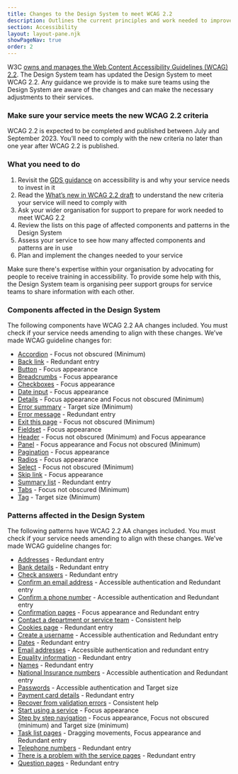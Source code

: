 ```yaml
---
title: Changes to the Design System to meet WCAG 2.2
description: Outlines the current principles and work needed to improve the accessibility of the GOV.UK Design System
section: Accessibility
layout: layout-pane.njk
showPageNav: true
order: 2
---
```


W3C [owns and manages the Web Content Accessibility Guidelines (WCAG) 2.2](https://www.w3.org/TR/WCAG22/). The Design System team has updated the Design System to meet WCAG 2.2. Any guidance we provide is to make sure teams using the Design System are aware of the changes and can make the necessary adjustments to their services.

### Make sure your service meets the new WCAG 2.2 criteria
WCAG 2.2 is expected to be completed and published between July and September 2023. You’ll need to comply with the new criteria no later than one year after WCAG 2.2 is published.

### What you need to do
1. Revisit the [GDS guidance](https://www.gov.uk/guidance/accessibility-requirements-for-public-sector-websites-and-apps) on accessibility is and why your service needs to invest in it
2. Read the [What’s new in WCAG 2.2 draft](https://www.w3.org/WAI/standards-guidelines/wcag/new-in-22/) to understand the new criteria your service will need to comply with
3. Ask your wider organisation for support to prepare for work needed to meet WCAG 2.2
4. Review the lists on this page of affected components and patterns in the Design System
5. Assess your service to see how many affected components and patterns are in use
6. Plan and implement the changes needed to your service

Make sure there's expertise within your organisation by advocating for people to receive training in accessibility. To provide some help with this, the Design System team is organising peer support groups for service teams to share information with each other.

### Components affected in the Design System
The following components have WCAG 2.2 AA changes included. You must check if your service needs amending to align with these changes. We’ve made WCAG guideline changes for:

- [Accordion](/components/accordion/) - Focus not obscured (Minimum)
- [Back link](/components/back-link/) - Redundant entry
- [Button](/components/button/) - Focus appearance
- [Breadcrumbs](/components/breadcrumbs/)  - Focus appearance
- [Checkboxes](/components/checkboxes/) - Focus appearance
- [Date input](/components/date-input/) - Focus appearance
- [Details](/components/details/) - Focus appearance and Focus not obscured (Minimum)
- [Error summary](/components/error-summary/) - Target size (Minimum)
- [Error message](/components/error-message/) - Redundant entry
- [Exit this page](/components/exit-this-page/) - Focus not obscured (Minimum)
- [Fieldset](/components/fieldset/) - Focus appearance
- [Header](/components/header/) - Focus not obscured (Minimum) and Focus appearance
- [Panel](/components/panel/) - Focus appearance and Focus not obscured (Minimum)
- [Pagination](/components/pagination/) - Focus appearance
- [Radios](/components/radios/) - Focus appearance
- [Select](/components/select/) - Focus not obscured (Minimum)
- [Skip link](/components/skip-link/) - Focus appearance
- [Summary list](/components/summary-list/)  - Redundant entry
- [Tabs](/components/tabs/) - Focus not obscured (Minimum)
- [Tag](/components/tag/) - Target size (Minimum)

### Patterns affected in the Design System
The following patterns have WCAG 2.2 AA changes included. You must check if your service needs amending to align with these changes. We’ve made WCAG guideline changes for:

- [Addresses](/patterns/addresses/) - Redundant entry
- [Bank details](/patterns/bank-details/) - Redundant entry
- [Check answers](/patterns/check-answers/) - Redundant entry
- [Confirm an email address](/patterns/confirm-an-email-address/) - Accessible authentication and Redundant entry
- [Confirm a phone number](/patterns/confirm-a-phone-number/)  - Accessible authentication and Redundant entry
- [Confirmation pages](/patterns/confirmation-pages/) - Focus appearance and Redundant entry
- [Contact a department or service team](/patterns/contact-a-department-or-service-team/) - Consistent help
- [Cookies page](/patterns/cookies-page/) - Redundant entry
- [Create a username](/patterns/create-a-username/) - Accessible authentication and Redundant entry
- [Dates](/patterns/dates/) - Redundant entry
- [Email addresses](/patterns/email-addresses/) - Accessible authentication and redundant entry
- [Equality information](/patterns/equality-information/) - Redundant entry
- [Names](/patterns/names/) - Redundant entry
- [National Insurance numbers](/patterns/national-insurance-numbers/) - Accessible authentication and Redundant entry
- [Passwords](/patterns/passwords/) - Accessible authentication and Target size
- [Payment card details](/patterns/payment-card-details/) - Redundant entry
- [Recover from validation errors](/patterns/validation/) - Consistent help
- [Start using a service](/patterns/start-using-a-service/) - Focus appearance
- [Step by step navigation](/patterns/step-by-step-navigation/) - Focus appearance, Focus not obscured (minimum) and Target size (minimum)
- [Task list pages](/patterns/task-list-pages/) - Dragging movements, Focus appearance and Redundant entry
- [Telephone numbers](/patterns/telephone-numbers/) - Redundant entry
- [There is a problem with the service pages](/patterns/problem-with-the-service-pages/) - Redundant entry
- [Question pages](/patterns/question-pages/) - Redundant entry